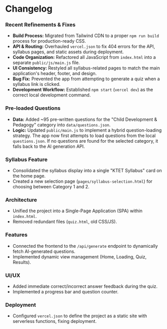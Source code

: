 # Changelog

### Recent Refinements & Fixes
- **Build Process:** Migrated from Tailwind CDN to a proper `npm run build` process for production-ready CSS.
- **API & Routing:** Overhauled `vercel.json` to fix 404 errors for the API, syllabus pages, and static assets during deployment.
- **Code Organization:** Refactored all JavaScript from `index.html` into a separate `public/js/main.js` file.
- **UI Consistency:** Restyled all syllabus-related pages to match the main application's header, footer, and design.
- **Bug Fix:** Prevented the app from attempting to generate a quiz when a syllabus link is clicked.
- **Development Workflow:** Established `npm start` (`vercel dev`) as the correct local development command.

### Pre-loaded Questions
- **Data:** Added ~95 pre-written questions for the "Child Development & Pedagogy" category into `data/questions.json`.
- **Logic:** Updated `public/main.js` to implement a hybrid question-loading strategy. The app now first attempts to load questions from the local `questions.json`. If no questions are found for the selected category, it falls back to the AI generation API.

### Syllabus Feature
- Consolidated the syllabus display into a single "KTET Syllabus" card on the home page.
- Created a new selection page (`pages/syllabus-selection.html`) for choosing between Category 1 and 2.

### Architecture
- Unified the project into a Single-Page Application (SPA) within `index.html`.
- Removed redundant files (`quiz.html`, old CSS/JS).

### Features
- Connected the frontend to the `/api/generate` endpoint to dynamically fetch AI-generated questions.
- Implemented dynamic view management (Home, Loading, Quiz, Results).

### UI/UX
- Added immediate correct/incorrect answer feedback during the quiz.
- Implemented a progress bar and question counter.

### Deployment
- Configured `vercel.json` to define the project as a static site with serverless functions, fixing deployment.